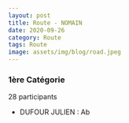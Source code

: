 ```yaml
---
layout: post
title: Route - NOMAIN
date: 2020-09-26
category: Route
tags: Route
image: assets/img/blog/road.jpeg
---
```


### 1ère Catégorie
28 participants
- DUFOUR JULIEN : Ab
